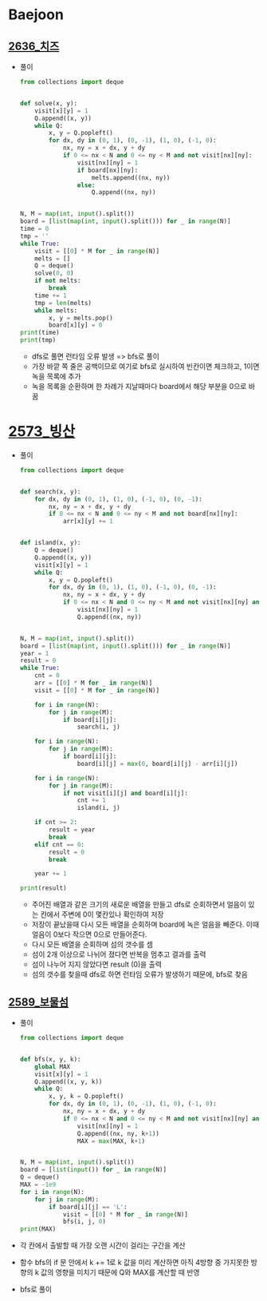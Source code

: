 # Baejoon

## [2636_치즈](https://www.acmicpc.net/problem/2636)

* 풀이

  ```python
  from collections import deque
  
  
  def solve(x, y):
      visit[x][y] = 1
      Q.append((x, y))
      while Q:
          x, y = Q.popleft()
          for dx, dy in (0, 1), (0, -1), (1, 0), (-1, 0):
              nx, ny = x + dx, y + dy
              if 0 <= nx < N and 0 <= ny < M and not visit[nx][ny]:
                  visit[nx][ny] = 1
                  if board[nx][ny]:
                      melts.append((nx, ny))
                  else:
                      Q.append((nx, ny))
  
  
  N, M = map(int, input().split())
  board = [list(map(int, input().split())) for _ in range(N)]
  time = 0
  tmp = ''
  while True:
      visit = [[0] * M for _ in range(N)]
      melts = []
      Q = deque()
      solve(0, 0)
      if not melts:
          break
      time += 1
      tmp = len(melts)
      while melts:
          x, y = melts.pop()
          board[x][y] = 0
  print(time)
  print(tmp)
  
  ```

  * dfs로 풀면 런타임 오류 발생 => bfs로 풀이
  * 가장 바깥 쪽 줄은 공백이므로 여기로 bfs로 실시하여 빈칸이면 체크하고, 1이면 녹을 목록에 추가
  * 녹을 목록을 순환하며 한 차례가 지날때마다 board에서 해당 부분을 0으로 바꿈
  
  

# [2573_빙산](https://www.acmicpc.net/problem/2573)

* 풀이

  ```python
  from collections import deque
  
  
  def search(x, y):
      for dx, dy in (0, 1), (1, 0), (-1, 0), (0, -1):
          nx, ny = x + dx, y + dy
          if 0 <= nx < N and 0 <= ny < M and not board[nx][ny]:
              arr[x][y] += 1
  
  
  def island(x, y):
      Q = deque()
      Q.append((x, y))
      visit[x][y] = 1
      while Q:
          x, y = Q.popleft()
          for dx, dy in (0, 1), (1, 0), (-1, 0), (0, -1):
              nx, ny = x + dx, y + dy
              if 0 <= nx < N and 0 <= ny < M and not visit[nx][ny] and board[nx][ny]:
                  visit[nx][ny] = 1
                  Q.append((nx, ny))
  
  
  N, M = map(int, input().split())
  board = [list(map(int, input().split())) for _ in range(N)]
  year = 1
  result = 0
  while True:
      cnt = 0
      arr = [[0] * M for _ in range(N)]
      visit = [[0] * M for _ in range(N)]
  
      for i in range(N):
          for j in range(M):
              if board[i][j]:
                  search(i, j)
  
      for i in range(N):
          for j in range(M):
              if board[i][j]:
                  board[i][j] = max(0, board[i][j] - arr[i][j])
  
      for i in range(N):
          for j in range(M):
              if not visit[i][j] and board[i][j]:
                  cnt += 1
                  island(i, j)
  
      if cnt >= 2:
          result = year
          break
      elif cnt == 0:
          result = 0
          break
  
      year += 1
  
  print(result)
  
  ```

  * 주어진 배열과 같은 크기의 새로운 배열을 만들고 dfs로 순회하면서 얼음이 있는 칸에서 주변에 0이 몇칸있나 확인하여 저장
  * 저장이 끝났을때 다시 모든 배열을 순회하며 board에 녹은 얼음을 빼준다. 이때 얼음이 0보다 작으면 0으로 만들어준다.
  * 다시 모든 배열을 순회하며 섬의 갯수를 셈
  * 섬이 2개 이상으로 나뉘어 졌다면 반복을 멈추고 결과를 출력
  * 섬이 나누어 지지 않았다면 result (0)을 출력
  * 섬의 갯수를 찾을때 dfs로 하면 런타임 오류가 발생하기 때문에, bfs로 찾음

## [2589_보물섬](https://www.acmicpc.net/problem/2589)

* 풀이

  ```python
  from collections import deque
  
  
  def bfs(x, y, k):
      global MAX
      visit[x][y] = 1
      Q.append((x, y, k))
      while Q:
          x, y, k = Q.popleft()
          for dx, dy in (0, 1), (0, -1), (1, 0), (-1, 0):
              nx, ny = x + dx, y + dy
              if 0 <= nx < N and 0 <= ny < M and not visit[nx][ny] and board[nx][ny] == 'L':
                  visit[nx][ny] = 1
                  Q.append((nx, ny, k+1))
                  MAX = max(MAX, k+1)
  
  
  N, M = map(int, input().split())
  board = [list(input()) for _ in range(N)]
  Q = deque()
  MAX = -1e9
  for i in range(N):
      for j in range(M):
          if board[i][j] == 'L':
              visit = [[0] * M for _ in range(N)]
              bfs(i, j, 0)
  print(MAX)
  
  ```

* 각 칸에서 출발할 때 가장 오랜 시간이 걸리는 구간을 계산

* 함수 bfs의 if 문 안에서 k += 1로 k 값을 미리 계산하면 아직 4방향 중 가지못한 방향의 k 값의 영향을 미치기 때문에 Q와 MAX를 계산할 때 반영

* bfs로 풀이

